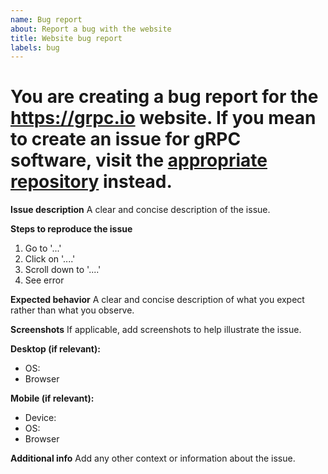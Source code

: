 ```yaml
---
name: Bug report
about: Report a bug with the website
title: Website bug report
labels: bug
---
```


# You are creating a bug report for the https://grpc.io website. If you mean to create an issue for gRPC software, visit the [appropriate repository](https://grpc.io/community) instead.

**Issue description**
A clear and concise description of the issue.

**Steps to reproduce the issue**
1. Go to '...'
2. Click on '....'
3. Scroll down to '....'
4. See error

**Expected behavior**
A clear and concise description of what you expect rather than what you observe.

**Screenshots**
If applicable, add screenshots to help illustrate the issue.

**Desktop (if relevant):**
 - OS:
 - Browser

**Mobile (if relevant):**
 - Device:
 - OS:
 - Browser

**Additional info**
Add any other context or information about the issue.
